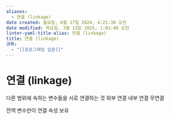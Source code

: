```yaml
---
aliases:
  - 연결 (linkage)
date created: 월요일, 6월 17일 2024, 4:21:30 오전
date modified: 목요일, 3월 13일 2025, 1:01:48 오전
linter-yaml-title-alias: 연결 (linkage)
title: 연결 (linkage)
과목:
  - "[[프로그래밍 입문]]"
---
```


# 연결 (linkage)

다른 범위에 속하는 변수들을 서로 연결하는 것
 외부 연결
 내부 연결
 무연결

전역 변수만이 연결 속성 보유
